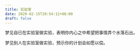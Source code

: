 ```yaml
---
title: 实验室
date: 2020-02-15T20:54:12+08:00
draft: false
---
```


梦见自已在实验室做实验，表明你内心之中希望把事情弄个水落石出。


梦见别人在实验室做实验，预示你的计划会如愿以偿。
